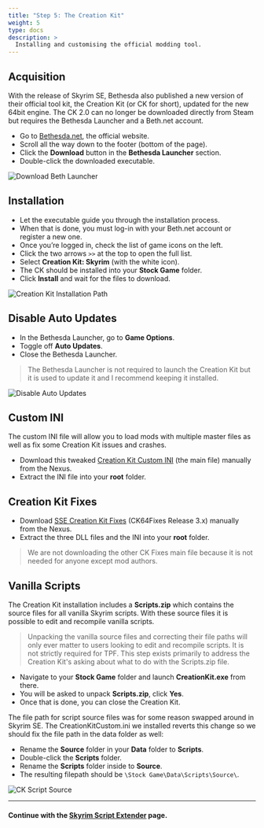 ```yaml
---
title: "Step 5: The Creation Kit"
weight: 5
type: docs
description: >
  Installing and customising the official modding tool.
---
```


## Acquisition

With the release of Skyrim SE, Bethesda also published a new version of their official tool kit, the Creation Kit (or CK for short), updated for the new 64bit engine. The CK 2.0 can no longer be downloaded directly from Steam but requires the Bethesda Launcher and a Beth.net account.

- Go to [Bethesda.net](https://bethesda.net/dashboard), the official website.
- Scroll all the way down to the footer (bottom of the page).
- Click the **Download** button in the **Bethesda Launcher** section.
- Double-click the downloaded executable.

![Download Beth Launcher](/Pictures/tpf/initial-setup/download-beth-launcher.png)

## Installation

- Let the executable guide you through the installation process.
- When that is done, you must log-in with your Beth.net account or register a new one.
- Once you’re logged in, check the list of game icons on the left.
- Click the two arrows `>>` at the top to open the full list.
- Select **Creation Kit: Skyrim** (with the white icon).
- The CK should be installed into your **Stock Game** folder.
- Click **Install** and wait for the files to download.

![Creation Kit Installation Path](/Pictures/tpf/initial-setup/ck-installation-path.png)

## Disable Auto Updates

* In the Bethesda Launcher, go to **Game Options**.
* Toggle off **Auto Updates**.
* Close the Bethesda Launcher.

> The Bethesda Launcher is not required to launch the Creation Kit but it is used to update it and I recommend keeping it installed.

![Disable Auto Updates](/Pictures/tpf/initial-setup/ck-disable-auto-updates.png)

## Custom INI

The custom INI file will allow you to load mods with multiple master files as well as fix some Creation Kit issues and crashes.

- Download this tweaked [Creation Kit Custom INI](https://www.nexusmods.com/skyrimspecialedition/mods/19817) (the main file) manually from the Nexus.
- Extract the INI file into your **root** folder.

## Creation Kit Fixes

- Download [SSE Creation Kit Fixes](https://www.nexusmods.com/skyrimspecialedition/mods/20061) (CK64Fixes Release 3.x) manually from the Nexus.
- Extract the three DLL files and the INI into your **root** folder.

> We are not downloading the other CK Fixes main file because it is not needed for anyone except mod authors.

## Vanilla Scripts

The Creation Kit installation includes a **Scripts.zip** which contains the source files for all vanilla Skyrim scripts. With these source files it is possible to edit and recompile vanilla scripts.

> Unpacking the vanilla source files and correcting their file paths will only ever matter to users looking to edit and recompile scripts. It is not strictly required for TPF. This step exists primarily to address the Creation Kit's asking about what to do with the Scripts.zip file.

- Navigate to your **Stock Game** folder and launch **CreationKit.exe** from there.
- You will be asked to unpack **Scripts.zip**, click **Yes**.
- Once that is done, you can close the Creation Kit.

The file path for script source files was for some reason swapped around in Skyrim SE. The CreationKitCustom.ini we installed reverts this change so we should fix the file path in the data folder as well:

- Rename the **Source** folder in your **Data** folder to **Scripts**.
- Double-click the **Scripts** folder.
- Rename the **Scripts** folder inside to **Source**.
- The resulting filepath should be `\Stock Game\Data\Scripts\Source\`.

![CK Script Source](/Pictures/tpf/initial-setup/ck-script-source.png)

---

#### Continue with the [Skyrim Script Extender](/tpf/initial-setup/step-6/) page.
